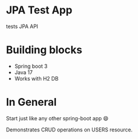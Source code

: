 # JPA Test App

tests JPA API

# Building blocks

- Spring boot 3
- Java 17
- Works with H2 DB

# In General

Start just like any other spring-boot app 😄

Demonstrates CRUD operations on USERS resource.
